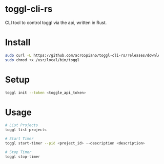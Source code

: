 # toggl-cli-rs

CLI tool to control toggl via the api, written in Rust.

# Install

```bash
sudo curl -L https://github.com/acro5piano/toggl-cli-rs/releases/download/v0.0.2/toggl-cli-rs -o /usr/local/bin/toggl
sudo chmod +x /usr/local/bin/toggl
```

# Setup

```bash
toggl init --token <toggle_api_token>
```

# Usage

```bash
# List Projects
toggl list-projects

# Start Timer
toggl start-timer --pid <project_id> --description <description>

# Stop Timer
toggl stop-timer
```
